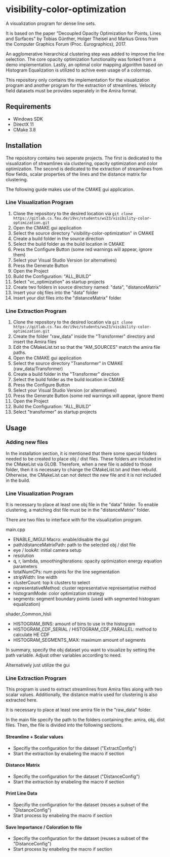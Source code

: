 # visibility-color-optimization

A visualization program for dense line sets.

It is based on the paper "Decoupled Opacity Optimization for Points, Lines and Surfaces" by Tobias Günther, Holger Theisel and Markus Gross from the Computer Graphics Forum (Proc. Eurographics), 2017.

An agglomerative hierarchical clustering step was added to improve the line selection.
The core opacity optimization functionality was forked from a demo implementation.
Lastly, an optimal color mapping algorithm based on Histogram Equalization is utilized to achive even usage of a colormap.

This repository only contains the implementation for the visualization program and another program for the extraction of streamlines.
Velocity field datasets must be provides seperately in the Amira format.
 
## Requirements
- Windows SDK
- DirectX 11
- CMake 3.8

## Installation
The repository contains two seperate projects.
The first is dedicated to the visualization of streamlines via clustering, opacity optimization and color optimization.
The second is dedicated to the extraction of streamlines from flow fields, scalar properties of the lines and the distance matrix for clustering.

The following guide makes use of the CMAKE gui application.

### Line Visualization Program

1. Clone the repository to the desired location via ```git clone https://gitlab.cs.fau.de/i9vc/students/ws23/visibility-color-optimization.git```
2. Open the CMAKE gui application
3. Select the source directory "visibility-color-optimization" in CMAKE
4. Create a build folder in the source direction
5. Select the build folder as the build location in CMAKE
6. Press the Configure Button (some red warnings will appear, ignore them)
7. Select your Visual Studio Version (or alternatives) 
8. Press the Generate Button
9. Open the Project
10. Build the Configuration: "ALL_BUILD"
11. Select "vc_optimization" as startup projects
12. Create two folders in source directory named: "data", "distanceMatrix"
13. Insert your obj files into the "data" folder 
14. Insert your dist files into the "distanceMatrix" folder 

### Line Extraction Program
1. Clone the repository to the desired location via ```git clone https://gitlab.cs.fau.de/i9vc/students/ws23/visibility-color-optimization.git```
2. Create the folder "raw_data" inside the "Transformer" directory and insert the Amira files
3. Edit the CMakeList.txt so that the "AM_SOURCES" match the amira file paths.
4. Open the CMAKE gui application
5. Select the source directory "Transformer" in CMAKE (raw_data/Transformer)
6. Create a build folder in the "Transformer" direction
7. Select the build folder as the build location in CMAKE
8. Press the Configure Button
9. Select your Visual Studio Version (or alternatives) 
10. Press the Generate Button (some red warnings will appear, ignore them)
11. Open the Project
12. Build the Configuration: "ALL_BUILD"
13. Select "transformer" as startup projects

## Usage

### Adding new files
In the installation section, it is mentioned that there some special folders needed to be created to place obj / dist files.
These folders are included in the CMakeList via GLOB.
Therefore, when a new file is added to those folder, then it is necessary to change the CMakeList.txt and then rebuild.
Otherwise, the CMakeList can not detect the new file and it is not included in the build.

### Line Visualization Program
It is necessary to place at least one obj file in the "data" folder.
To enable clustering, a matching dist file must be in the "distanceMatrix" folder.

There are two files to interface with for the visualization program.

main.cpp
- ENABLE_IMGUI Macro: enable/disable the gui
- path/distanceMatrixPath: path to the selected obj / dist file
- eye / lookAt: initial camera setup
- resolution
- q, r, lambda, smoothingIterations: opacity optimization energy equation parameters
- totalNumCPs: num points for the line segmentation
- stripWidth: line width
- clusterCount: top k clusters to select
- representativeMethod: cluster representative representative method
- histogramMode: color optimization strategy
- segments: segment boundary points (used with segmented histogram equalization)

shader_Common_hlsli
- HISTOGRAM_BINS: amount of bins to use in the histogram
- HISTOGRAM_CDF_SERIAL / HISTOGRAM_CDF_PARALLEL: method to calculate HE CDF
- HISTOGRAM_SEGMENTS_MAX: maximum amount of segments

In summary, specify the obj dataset you want to visualize by setting the path variable.
Adjust other variables according to need.

Alternatively just utilize the gui

### Line Extraction Program
This program is used to extract streamlines from Amira files along with two scalar values.
Additionally, the distance matrix used for clustering is also extracted here.

It is necessary to place at least one amira file in the "raw_data" folder.

In the main file specify the path to the folders containing the: amira, obj, dist files.
Then, the file is divided into the following sections.
#### Streamline + Scalar values
- Specifiy the configuration for the dataset ("ExtractConfig")
- Start the extraction by enabeling the macro if section

#### Distance Matrix
- Specifiy the configuration for the dataset ("DistanceConfig")
- Start the extraction by enabeling the macro if section

#### Print Line Data
- Specifiy the configuration for the dataset (reuses a subset of the "DistanceConfig")
- Start process by enabeling the macro if section

#### Save Importance / Coloration to file
- Specifiy the configuration for the dataset (reuses a subset of the "DistanceConfig")
- Start process by enabeling the macro if section
